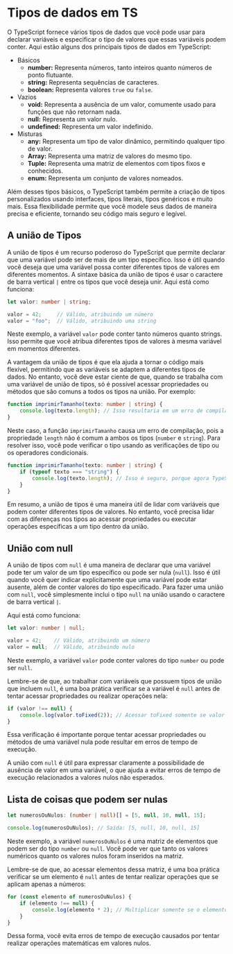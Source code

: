 # Tipos de dados em TS

O TypeScript fornece vários tipos de dados que você pode usar para declarar variáveis e especificar o tipo de valores que essas variáveis podem conter. Aqui estão alguns dos principais tipos de dados em TypeScript:

- Básicos
  - **number:** Representa números, tanto inteiros quanto números de ponto flutuante.
  - **string:** Representa sequências de caracteres.
  - **boolean:** Representa valores `true` ou `false`.
- Vazios
  - **void:** Representa a ausência de um valor, comumente usado para funções que não retornam nada.
  - **null:** Representa um valor nulo.
  - **undefined:** Representa um valor indefinido.
- Misturas
  - **any:** Representa um tipo de valor dinâmico, permitindo qualquer tipo de valor.
  - **Array:** Representa uma matriz de valores do mesmo tipo.
  - **Tuple:** Representa uma matriz de elementos com tipos fixos e conhecidos.
  - **enum:** Representa um conjunto de valores nomeados.

Além desses tipos básicos, o TypeScript também permite a criação de tipos personalizados usando interfaces, tipos literais, tipos genéricos e muito mais. Essa flexibilidade permite que você modele seus dados de maneira precisa e eficiente, tornando seu código mais seguro e legível.

## A união de Tipos

A união de tipos é um recurso poderoso do TypeScript que permite declarar que uma variável pode ser de mais de um tipo específico. Isso é útil quando você deseja que uma variável possa conter diferentes tipos de valores em diferentes momentos. A sintaxe básica da união de tipos é usar o caractere de barra vertical `|` entre os tipos que você deseja unir. Aqui está como funciona:

```typescript
let valor: number | string;

valor = 42;     // Válido, atribuindo um número
valor = "foo";  // Válido, atribuindo uma string
```

Neste exemplo, a variável `valor` pode conter tanto números quanto strings. Isso permite que você atribua diferentes tipos de valores à mesma variável em momentos diferentes.

A vantagem da união de tipos é que ela ajuda a tornar o código mais flexível, permitindo que as variáveis se adaptem a diferentes tipos de dados. No entanto, você deve estar ciente de que, quando se trabalha com uma variável de união de tipos, só é possível acessar propriedades ou métodos que são comuns a todos os tipos na união. Por exemplo:

```typescript
function imprimirTamanho(texto: number | string) {
    console.log(texto.length); // Isso resultaria em um erro de compilação, pois "length" não é comum a ambos os tipos
}
```

Neste caso, a função `imprimirTamanho` causa um erro de compilação, pois a propriedade `length` não é comum a ambos os tipos (`number` e `string`). Para resolver isso, você pode verificar o tipo usando as verificações de tipo ou os operadores condicionais.

```typescript
function imprimirTamanho(texto: number | string) {
    if (typeof texto === "string") {
        console.log(texto.length); // Isso é seguro, porque agora TypeScript sabe que texto é uma string
    }
}
```

Em resumo, a união de tipos é uma maneira útil de lidar com variáveis que podem conter diferentes tipos de valores. No entanto, você precisa lidar com as diferenças nos tipos ao acessar propriedades ou executar operações específicas a um tipo dentro da união.

## União com null

A união de tipos com `null` é uma maneira de declarar que uma variável pode ter um valor de um tipo específico ou pode ser nula (`null`). Isso é útil quando você quer indicar explicitamente que uma variável pode estar ausente, além de conter valores do tipo especificado. Para fazer uma união com `null`, você simplesmente inclui o tipo `null` na união usando o caractere de barra vertical `|`.

Aqui está como funciona:

```typescript
let valor: number | null;

valor = 42;    // Válido, atribuindo um número
valor = null;  // Válido, atribuindo nulo
```

Neste exemplo, a variável `valor` pode conter valores do tipo `number` ou pode ser `null`.

Lembre-se de que, ao trabalhar com variáveis que possuem tipos de união que incluem `null`, é uma boa prática verificar se a variável é `null` antes de tentar acessar propriedades ou realizar operações nela:

```typescript
if (valor !== null) {
    console.log(valor.toFixed(2)); // Acessar toFixed somente se valor não for nulo
}
```

Essa verificação é importante porque tentar acessar propriedades ou métodos de uma variável nula pode resultar em erros de tempo de execução.

A união com `null` é útil para expressar claramente a possibilidade de ausência de valor em uma variável, o que ajuda a evitar erros de tempo de execução relacionados a valores nulos não esperados.

## Lista de coisas que podem ser nulas

```typescript
let numerosOuNulos: (number | null)[] = [5, null, 10, null, 15];

console.log(numerosOuNulos); // Saída: [5, null, 10, null, 15]
```

Neste exemplo, a variável `numerosOuNulos` é uma matriz de elementos que podem ser do tipo `number` ou `null`. Você pode ver que tanto os valores numéricos quanto os valores nulos foram inseridos na matriz.

Lembre-se de que, ao acessar elementos dessa matriz, é uma boa prática verificar se um elemento é `null` antes de tentar realizar operações que se aplicam apenas a números:

```typescript
for (const elemento of numerosOuNulos) {
    if (elemento !== null) {
        console.log(elemento * 2); // Multiplicar somente se o elemento não for nulo
    }
}
```

Dessa forma, você evita erros de tempo de execução causados por tentar realizar operações matemáticas em valores nulos.